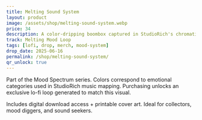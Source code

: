 ```yaml
---
title: Melting Sound System
layout: product
image: /assets/shop/melting-sound-system.webp
price: 34
description: A color-dripping boombox captured in StudioRich's chromatic emotion palette. Each melt represents a mood — fused with lo-fi sound. This drop unlocks a matching audio loop.
track: Melting Mood Loop
tags: [lofi, drop, merch, mood-system]
drop_date: 2025-06-16
permalink: /shop/melting-sound-system/
qr_unlock: true
---
```


Part of the Mood Spectrum series. Colors correspond to emotional categories used in StudioRich music mapping. Purchasing unlocks an exclusive lo-fi loop generated to match this visual.

Includes digital download access + printable cover art. Ideal for collectors, mood diggers, and sound seekers.
